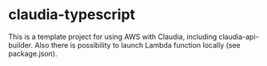 # claudia-typescript

This is a template project for using AWS with Claudia, including claudia-api-builder. Also there is possibility to launch Lambda function locally (see package.json).
